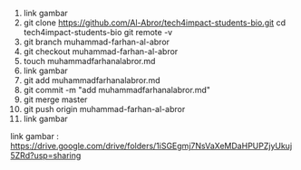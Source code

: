 1. link gambar
2. git clone https://github.com/Al-Abror/tech4impact-students-bio.git
   cd tech4impact-students-bio
   git remote -v
3. git branch muhammad-farhan-al-abror
4. git checkout muhammad-farhan-al-abror
5. touch muhammadfarhanalabror.md
6. link gambar
7. git add muhammadfarhanalabror.md
8. git commit -m "add muhammadfarhanalabror.md"
9. git merge master
10. git push origin muhammad-farhan-al-abror
11. link gambar

link gambar : https://drive.google.com/drive/folders/1iSGEgmj7NsVaXeMDaHPUPZjyUkuj5ZRd?usp=sharing